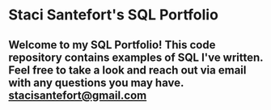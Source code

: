 # Staci Santefort's SQL Portfolio

## Welcome to my SQL Portfolio!  This code repository contains examples of SQL I've written.  Feel free to take a look and reach out via email with any questions you may have.  stacisantefort@gmail.com
